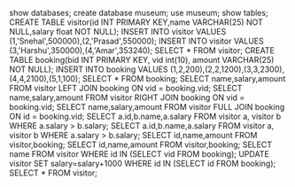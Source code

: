 show databases;
create database museum;
use museum;
show tables;
CREATE TABLE visitor(id INT PRIMARY KEY,name VARCHAR(25) NOT NULL,salary float NOT NULL);
INSERT INTO visitor VALUES (1,'Snehal',500000),(2,'Prasad',550000);
INSERT INTO visitor VALUES (3,'Harshu',350000),(4,'Amar',353240);
SELECT * FROM visitor;
CREATE TABLE booking(bid INT PRIMARY KEY, vid int(10), amount VARCHAR(25) NOT NULL);
INSERT INTO booking VALUES (1,2,200),(2,2,1200),(3,3,2300),(4,4,2100),(5,1,100);
SELECT * FROM booking;
SELECT name,salary,amount FROM visitor LEFT JOIN booking ON vid = booking.vid;
SELECT name,salary,amount FROM visitor RIGHT JOIN booking ON vid = booking.vid;
SELECT name,salary,amount FROM visitor FULL JOIN booking ON id = booking.vid;
SELECT a.id,b.name,a.salary FROM visitor a, visitor b WHERE a.salary > b.salary;
SELECT a.id,b.name,a.salary FROM visitor a, visitor b WHERE a.salary > b.salary;
SELECT id,name,amount FROM visitor,booking;
SELECT id,name,amount FROM visitor,booking;
SELECT name FROM visitor WHERE id IN (SELECT vid FROM booking);
UPDATE visitor SET salary=salary+1000 WHERE id IN (SELECT id FROM booking);
SELECT * FROM visitor;
